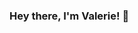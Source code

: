 ### Hey there, I'm Valerie! 👋

<!--
**vruss14/vruss14** is a ✨ _special_ ✨ repository because its `README.md` (this file) appears on your GitHub profile.

- 🔭 I’m currently working on refactoring previous projects and learning how to build servers.
- 🌱 I’m currently learning Node.js and Express.js.
- 👯 I’m looking to collaborate on open-source, JavaScript-based projects.
- 💬 Ask me about HTML, CSS, and vanilla JavaScript related questions.
- 📫 How to reach me: Email me at vruss14@gmail.com and connect with me on LinkedIn at: https://www.linkedin.com/in/valerie-russell-732731162/
- 😄 Pronouns: she/her
- ⚡ Fun fact: Before becoming a web developer, I worked professionally as an editor and proofreader.
-->
